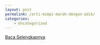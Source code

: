 ```yaml
---
layout: post
permalink: /arti-mimpi-marah-dengan-adik/
categories:
    - Uncategorized
---
```


[Baca Selengkapnya](/08)